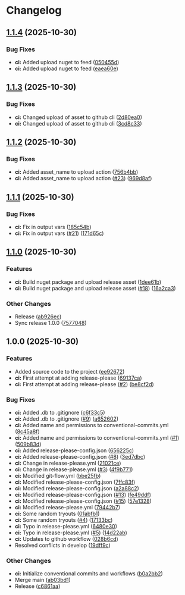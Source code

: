 # Changelog

## [1.1.4](https://github.com/bmartens88/TesterkeTest/compare/v1.1.3...v1.1.4) (2025-10-30)


### Bug Fixes

* **ci:** Added upload nuget to feed ([050455d](https://github.com/bmartens88/TesterkeTest/commit/050455dae8cfbf59244699e118ac249b497e3554))
* **ci:** Added upload nuget to feed ([eaea60e](https://github.com/bmartens88/TesterkeTest/commit/eaea60e9f96112077ffa18976b89196985add033))

## [1.1.3](https://github.com/bmartens88/TesterkeTest/compare/v1.1.2...v1.1.3) (2025-10-30)


### Bug Fixes

* **ci:** Changed upload of asset to github cli ([2d80ea0](https://github.com/bmartens88/TesterkeTest/commit/2d80ea09afdb9d5a5e02db7ac986b22af35c9601))
* **ci:** Changed upload of asset to github cli ([3cd8c33](https://github.com/bmartens88/TesterkeTest/commit/3cd8c33569f51f2d353cf42d43c14e45b4405e6e))

## [1.1.2](https://github.com/bmartens88/TesterkeTest/compare/v1.1.1...v1.1.2) (2025-10-30)


### Bug Fixes

* **ci:** Added asset_name to upload action ([756b4bb](https://github.com/bmartens88/TesterkeTest/commit/756b4bb435a921fabcfd0445ba2523e20c956cd5))
* **ci:** Added asset_name to upload action ([#23](https://github.com/bmartens88/TesterkeTest/issues/23)) ([969d8af](https://github.com/bmartens88/TesterkeTest/commit/969d8af2a1d11bd7f691453df29ee10bae2d0653))

## [1.1.1](https://github.com/bmartens88/TesterkeTest/compare/v1.1.0...v1.1.1) (2025-10-30)


### Bug Fixes

* **ci:** Fix in output vars ([185c54b](https://github.com/bmartens88/TesterkeTest/commit/185c54be26cae9415103d9b957d85f90375addf6))
* **ci:** Fix in output vars ([#21](https://github.com/bmartens88/TesterkeTest/issues/21)) ([171d65c](https://github.com/bmartens88/TesterkeTest/commit/171d65c17f3523895efc7f38d54cab7819f6b52d))

## [1.1.0](https://github.com/bmartens88/TesterkeTest/compare/v1.0.0...v1.1.0) (2025-10-30)


### Features

* **ci:** Build nuget package and upload release asset ([1dee61b](https://github.com/bmartens88/TesterkeTest/commit/1dee61b25e80f9c82648b978d9d39085751db07c))
* **ci:** Build nuget package and upload release asset ([#18](https://github.com/bmartens88/TesterkeTest/issues/18)) ([16a2ca3](https://github.com/bmartens88/TesterkeTest/commit/16a2ca3703c8ec20e9678a2b16704c25494c207c))


### Other Changes

* Release ([ab926ec](https://github.com/bmartens88/TesterkeTest/commit/ab926ec46d9be37e0348cfe3134546cd746ed7b9))
* Sync release 1.0.0 ([7577048](https://github.com/bmartens88/TesterkeTest/commit/75770489143c29539247db13ef735985acdb7cdc))

## 1.0.0 (2025-10-30)


### Features

* Added source code to the project ([ee92672](https://github.com/bmartens88/TesterkeTest/commit/ee92672df9d40dde9f11795fc21fada04c3ab8fb))
* **ci:** First attempt at adding release-please ([69137ca](https://github.com/bmartens88/TesterkeTest/commit/69137ca9c9697b8698cc7732795d46fb67646b03))
* **ci:** First attempt at adding release-please ([#2](https://github.com/bmartens88/TesterkeTest/issues/2)) ([be8cf2d](https://github.com/bmartens88/TesterkeTest/commit/be8cf2d398ef40ac0669b65fa16b7b8b0e847392))


### Bug Fixes

* **ci:** Added .db to .gitignore ([c6f33c5](https://github.com/bmartens88/TesterkeTest/commit/c6f33c55bc4ff3dc10c8eefccea794c99f2ddda9))
* **ci:** Added .db to .gitignore ([#9](https://github.com/bmartens88/TesterkeTest/issues/9)) ([a652602](https://github.com/bmartens88/TesterkeTest/commit/a652602ce03577298478c16c53e1c7f32b8c2b6b))
* **ci:** Added name and permissions to conventional-commits.yml ([8c45a8f](https://github.com/bmartens88/TesterkeTest/commit/8c45a8f8dcc041e49c4082d5e72207d47510520f))
* **ci:** Added name and permissions to conventional-commits.yml ([#1](https://github.com/bmartens88/TesterkeTest/issues/1)) ([509b83d](https://github.com/bmartens88/TesterkeTest/commit/509b83d10c96d54bd0d924096c2a84823386bdb2))
* **ci:** Added release-please-config.json ([656225c](https://github.com/bmartens88/TesterkeTest/commit/656225c6830955ff3eb42f725e89423dee065f6b))
* **ci:** Added release-please-config.json ([#8](https://github.com/bmartens88/TesterkeTest/issues/8)) ([3ed7dbc](https://github.com/bmartens88/TesterkeTest/commit/3ed7dbc9f2238ae1d95cffb30a36a4f452110f43))
* **ci:** Change in release-please.yml ([21021ce](https://github.com/bmartens88/TesterkeTest/commit/21021ce3cd14fc83f8e926acb10fc211fe4cd46e))
* **ci:** Change in release-please.yml ([#3](https://github.com/bmartens88/TesterkeTest/issues/3)) ([4f9b771](https://github.com/bmartens88/TesterkeTest/commit/4f9b771f7717048fad5d2a60ef11f74e1ed05373))
* **ci:** Modified git-flow.yml ([bbe25fb](https://github.com/bmartens88/TesterkeTest/commit/bbe25fbb44ca966702a8c8050a1ba901e3e7145e))
* **ci:** Modified release-please-config.json ([7ffc83f](https://github.com/bmartens88/TesterkeTest/commit/7ffc83ff7203032a65f9bc2fa42e3fdea4cab45b))
* **ci:** Modified release-please-config.json ([a2a88c2](https://github.com/bmartens88/TesterkeTest/commit/a2a88c252f680a68eb822ae8a4abc6d554628cae))
* **ci:** Modified release-please-config.json ([#13](https://github.com/bmartens88/TesterkeTest/issues/13)) ([fe49ddf](https://github.com/bmartens88/TesterkeTest/commit/fe49ddfc26e18aa89166eb7f06e8cafff5718e74))
* **ci:** Modified release-please-config.json ([#15](https://github.com/bmartens88/TesterkeTest/issues/15)) ([57e1328](https://github.com/bmartens88/TesterkeTest/commit/57e13287369831252598db2f09c71a2257314222))
* **ci:** Modified release-please.yml ([79442b7](https://github.com/bmartens88/TesterkeTest/commit/79442b722cebbac73da8e7456bdef4ec82686763))
* **ci:** Some random tryouts ([01abfb1](https://github.com/bmartens88/TesterkeTest/commit/01abfb165ed4ff1e91638a8c534f36ba3df19cd0))
* **ci:** Some random tryouts ([#4](https://github.com/bmartens88/TesterkeTest/issues/4)) ([17133bc](https://github.com/bmartens88/TesterkeTest/commit/17133bc2c073a48e2d592be0991fcff044f0cea9))
* **ci:** Typo in release-please.yml ([6480e30](https://github.com/bmartens88/TesterkeTest/commit/6480e30d785a61780cd4faa6190b5bfe7b13364d))
* **ci:** Typo in release-please.yml ([#5](https://github.com/bmartens88/TesterkeTest/issues/5)) ([14d22ab](https://github.com/bmartens88/TesterkeTest/commit/14d22abcbb0b4ba179a35095880a0bd73e40a6ba))
* **ci:** Updates to github workflow ([028b6cd](https://github.com/bmartens88/TesterkeTest/commit/028b6cdd619450bdae533e44aa9df05a70601a7e))
* Resolved conflicts in develop ([19dff9c](https://github.com/bmartens88/TesterkeTest/commit/19dff9cd68e285faad0893b774ccdcd1daaf514b))


### Other Changes

* **ci:** Initialize conventional commits and workflows ([b0a2bb2](https://github.com/bmartens88/TesterkeTest/commit/b0a2bb26232f917a65d45f41994595955751b4ed))
* Merge main ([ab03bd1](https://github.com/bmartens88/TesterkeTest/commit/ab03bd12c2dc669364d4763766c5512e7f1e73bb))
* Release ([c6861aa](https://github.com/bmartens88/TesterkeTest/commit/c6861aa40b21594a2aece73ccb27e191823871e6))

